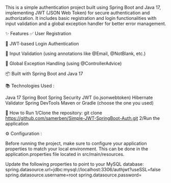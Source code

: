 This is a simple authentication project built using Spring Boot and Java 17, implementing JWT (JSON Web Token) for secure authentication and authorization. 
It includes basic registration and login functionalities with input validation and a global exception handler for better error management.

✨ Features
✅ User Registration

🔐 JWT-based Login Authentication

🧾 Input Validation (using annotations like @Email, @NotBlank, etc.)

🧰 Global Exception Handling (using @ControllerAdvice)

📦 Built with Spring Boot and Java 17

📚 Technologies Used :

Java 17
Spring Boot
Spring Security
JWT (io.jsonwebtoken)
Hibernate Validator
Spring DevTools
Maven or Gradle (choose the one you used)

🧪 How to Run
1/Clone the repository: 
git clone https://github.com/samerben/Simple-JWT-SpringBoot-Auth.git
2/Run the application

⚙️ Configuration :

Before running the project, make sure to configure your application properties to match your local environment. 
This can be done in the application.properties file located in src/main/resources.

Update the following properties to point to your MySQL database:
  spring.datasource.url=jdbc:mysql://localhost:3306/authjwt?useSSL=false
  spring.datasource.username=root
  spring.datasource.password=




